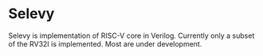 # Selevy

Selevy is implementation of RISC-V core in Verilog. Currently only a subset of the RV32I is implemented. Most are under development.
